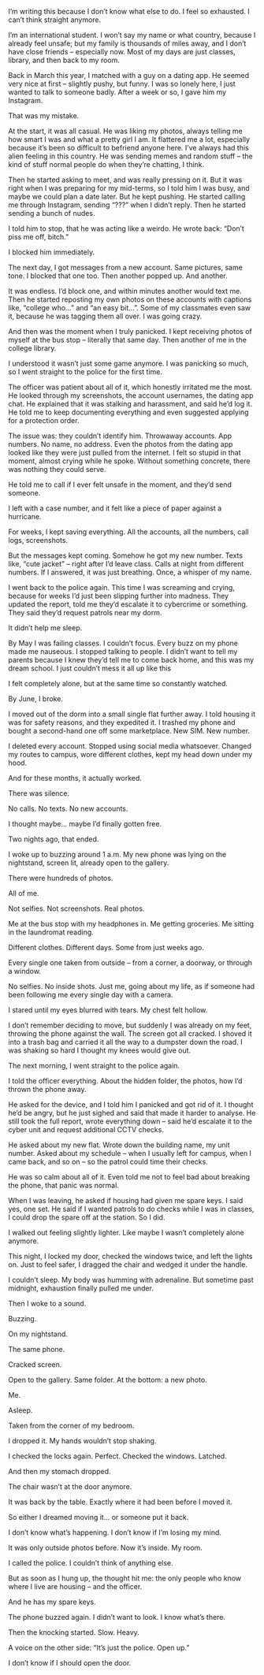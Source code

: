 I’m writing this because I don’t know what else to do. I feel so exhausted. I can’t think straight anymore.

I’m an international student. I won’t say my name or what country, because I already feel unsafe; but my family is thousands of miles away, and I don’t have close friends – especially now. Most of my days are just classes, library, and then back to my room.

Back in March this year, I matched with a guy on a dating app. He seemed very nice at first – slightly pushy, but funny. I was so lonely here, I just wanted to talk to someone badly. After a week or so, I gave him my Instagram.

That was my mistake.

At the start, it was all casual. He was liking my photos, always telling me how smart I was and what a pretty girl I am. It flattered me a lot, especially because it’s been so difficult to befriend anyone here. I’ve always had this alien feeling in this country. He was sending memes and random stuff – the kind of stuff normal people do when they’re chatting, I think.

Then he started asking to meet, and was really pressing on it. But it was right when I was preparing for my mid-terms, so I told him I was busy, and maybe we could plan a date later. But he kept pushing. He started calling me through Instagram, sending “???” when I didn’t reply. Then he started sending a bunch of nudes.

I told him to stop, that he was acting like a weirdo. He wrote back: “Don’t piss me off, bitch.”

I blocked him immediately.

The next day, I got messages from a new account. Same pictures, same tone. I blocked that one too. Then another popped up. And another.

It was endless. I’d block one, and within minutes another would text me. Then he started reposting my own photos on these accounts with captions like, “college who…” and “an easy bit…”. Some of my classmates even saw it, because he was tagging them all over. I was going crazy.

And then was the moment when I truly panicked. I kept receiving photos of myself at the bus stop – literally that same day. Then another of me in the college library.

I understood it wasn’t just some game anymore. I was panicking so much, so I went straight to the police for the first time.

The officer was patient about all of it, which honestly irritated me the most. He looked through my screenshots, the account usernames, the dating app chat. He explained that it was stalking and harassment, and said he’d log it. He told me to keep documenting everything and even suggested applying for a protection order.

The issue was: they couldn’t identify him. Throwaway accounts. App numbers. No name, no address. Even the photos from the dating app looked like they were just pulled from the internet. I felt so stupid in that moment, almost crying while he spoke. Without something concrete, there was nothing they could serve.

He told me to call if I ever felt unsafe in the moment, and they’d send someone.

I left with a case number, and it felt like a piece of paper against a hurricane.

For weeks, I kept saving everything. All the accounts, all the numbers, call logs, screenshots.

But the messages kept coming. Somehow he got my new number. Texts like, “cute jacket” – right after I’d leave class. Calls at night from different numbers. If I answered, it was just breathing. Once, a whisper of my name.

I went back to the police again. This time I was screaming and crying, because for weeks I’d just been slipping further into madness. They updated the report, told me they’d escalate it to cybercrime or something. They said they’d request patrols near my dorm.

It didn’t help me sleep.

By May I was failing classes. I couldn’t focus. Every buzz on my phone made me nauseous. I stopped talking to people. I didn’t want to tell my parents because I knew they’d tell me to come back home, and this was my dream school. I just couldn’t mess it all up like this

I felt completely alone, but at the same time so constantly watched.

By June, I broke.

I moved out of the dorm into a small single flat further away. I told housing it was for safety reasons, and they expedited it. I trashed my phone and bought a second-hand one off some marketplace. New SIM. New number.

I deleted every account. Stopped using social media whatsoever. Changed my routes to campus, wore different clothes, kept my head down under my hood.

And for these months, it actually worked.

There was silence.

No calls. No texts. No new accounts.

I thought maybe… maybe I’d finally gotten free.

Two nights ago, that ended.

I woke up to buzzing around 1 a.m. My new phone was lying on the nightstand, screen lit, already open to the gallery.

There were hundreds of photos.

All of me.

Not selfies. Not screenshots. Real photos.

Me at the bus stop with my headphones in. Me getting groceries. Me sitting in the laundromat reading.

Different clothes. Different days. Some from just weeks ago.

Every single one taken from outside – from a corner, a doorway, or through a window.

No selfies. No inside shots. Just me, going about my life, as if someone had been following me every single day with a camera.

I stared until my eyes blurred with tears. My chest felt hollow.

I don’t remember deciding to move, but suddenly I was already on my feet, throwing the phone against the wall. The screen got all cracked. I shoved it into a trash bag and carried it all the way to a dumpster down the road. I was shaking so hard I thought my knees would give out.

The next morning, I went straight to the police again.

I told the officer everything. About the hidden folder, the photos, how I’d thrown the phone away.

He asked for the device, and I told him I panicked and got rid of it. I thought he’d be angry, but he just sighed and said that made it harder to analyse. He still took the full report, wrote everything down – said he’d escalate it to the cyber unit and request additional CCTV checks.

He asked about my new flat. Wrote down the building name, my unit number. Asked about my schedule – when I usually left for campus, when I came back, and so on – so the patrol could time their checks.

He was so calm about all of it. Even told me not to feel bad about breaking the phone, that panic was normal.

When I was leaving, he asked if housing had given me spare keys. I said yes, one set. He said if I wanted patrols to do checks while I was in classes, I could drop the spare off at the station. So I did.

I walked out feeling slightly lighter. Like maybe I wasn’t completely alone anymore.

This night, I locked my door, checked the windows twice, and left the lights on. Just to feel safer, I dragged the chair and wedged it under the handle.

I couldn’t sleep. My body was humming with adrenaline. But sometime past midnight, exhaustion finally pulled me under.

Then I woke to a sound.

Buzzing.

On my nightstand.

The same phone.

Cracked screen.

Open to the gallery. Same folder. At the bottom: a new photo.

Me.

Asleep.

Taken from the corner of my bedroom.

I dropped it. My hands wouldn’t stop shaking.

I checked the locks again. Perfect. Checked the windows. Latched.

And then my stomach dropped.

The chair wasn’t at the door anymore.

It was back by the table. Exactly where it had been before I moved it.

So either I dreamed moving it… or someone put it back.

I don’t know what’s happening. I don’t know if I’m losing my mind.

It was only outside photos before. Now it’s inside. My room.

I called the police. I couldn’t think of anything else.

But as soon as I hung up, the thought hit me: the only people who know where I live are housing – and the officer.

And he has my spare keys.

The phone buzzed again. I didn’t want to look. I know what’s there.

Then the knocking started. Slow. Heavy.

A voice on the other side: “It’s just the police. Open up.”

I don’t know if I should open the door.